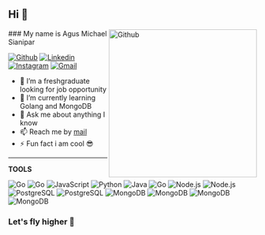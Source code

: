 ## Hi 👋
<img width="300px" align="right" alt="Github" src="https://raw.githubusercontent.com/mayankchaudhary26/Cool-Readme-ideas/master/data/chill%20scene.gif" />
### My name is Agus Michael Sianipar 


[![Github](https://img.shields.io/badge/-Github-000?style=flat&logo=Github&logoColor=white)](https://github.com/agusmichaelsianipar) [![Linkedin](https://img.shields.io/badge/-LinkedIn-blue?style=flat&logo=Linkedin&logoColor=white)](https://www.linkedin.com/in/agus-michael-p-sianipar-bbaa7b189/) [![Instagram](https://img.shields.io/badge/-Instagram-c13584?style=flat&labelColor=c13584&logo=instagram&logoColor=white)](https://www.instagram.com/agusmichaelsianipar/) [![Gmail](https://img.shields.io/badge/-Gmail-c14438?style=flat&logo=Gmail&logoColor=white)](mailto:agusmichaelsianipar99@gmail.com)


- 🔭 I’m a freshgraduate looking for job opportunity
- 🌱 I’m currently learning Golang and MongoDB
- 💬 Ask me about anything I know
- 📫 Reach me by [mail](mailto:agusmichaelsianipar99@gmail.com)
- ⚡ Fun fact i am cool 😎

---

**TOOLS**
<p>
    <img alt="Go" src="https://img.shields.io/badge/-php-00ADD8?style=flat-square&amp;logo=Php&amp;logoColor=white&amp;color=blueviolet">
    <img alt="Go" src="https://img.shields.io/badge/-Laravel-00ADD8?style=flat-square&amp;logo=Laravel&amp;logoColor=white&amp;color=red">
    <img alt="JavaScript" src="https://img.shields.io/badge/-JavaScript-F7DF1E?style=flat-square&amp;logo=JavaScript&amp;logoColor=black">
    <img alt="Python" src="https://img.shields.io/badge/-Python-3776AB?style=flat-square&amp;logo=Python&amp;logoColor=white">
    <img alt="Java" src="https://img.shields.io/badge/-Java-007396?style=flat-square&amp;logo=Java&amp;logoColor=white">
    <img alt="Go" src="https://img.shields.io/badge/-Go-00ADD8?style=flat-square&amp;logo=Go&amp;logoColor=white">
    <img alt="Node.js" src="https://img.shields.io/badge/-Node.js-339933?style=flat-square&amp;logo=Node.js&amp;logoColor=white">
    <img alt="Node.js" src="https://img.shields.io/badge/-Hapi.js-339933?style=flat-square&amp;logo=Node.js&amp;logoColor=white">
    <img alt="PostgreSQL" src="https://img.shields.io/badge/-MySQL-4169E1?style=flat-square&amp;logo=MySQL&amp;logoColor=black">
    <img alt="PostgreSQL" src="https://img.shields.io/badge/-PostgreSQL-4169E1?style=flat-square&amp;logo=PostgreSQL&amp;logoColor=white">
    <img alt="MongoDB" src="https://img.shields.io/badge/-MongoDB-47A248?style=flat-square&amp;logo=MongoDB&amp;logoColor=white">
    <img alt="MongoDB" src="https://img.shields.io/badge/-Git-47A248?style=flat-square&amp;logo=Git&amp;logoColor=white&amp;color=orange">
    <img alt="MongoDB" src="https://img.shields.io/badge/-Insomnia-47A248?style=flat-square&amp;logo=Insomnia&amp;logoColor=white&amp;color=blueviolet">
    <img alt="MongoDB" src="https://img.shields.io/badge/-Postman-47A248?style=flat-square&amp;logo=Postman&amp;logoColor=white&amp;color=important">

</p>

### Let's fly higher 🚀
<!-- Your title -->

